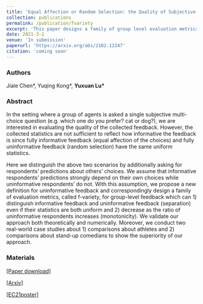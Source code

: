 ```yaml
---
title: 'Equal Affection or Random Selection: the Quality of Subjective Feedback from a Group Perspective'
collection: publications
permalink: /publication/fvariety
excerpt: 'This paper designs a family of group level evaluation metrics expressing informativeness, based on an additionally asking for predictions about others.'
date: 2021-3-1
venue: 'In submission'
paperurl: 'https://arxiv.org/abs/2102.12247'
citation: 'coming soon'
---
```

### Authors

Jiale Chen\*, Yuqing Kong\*, **Yuxuan Lu\***

### Abstract

In the setting where a group of agents is asked a single subjective multi-choice question (e.g. which one do you prefer? cat or dog?), we are interested in evaluating the quality of the collected feedback. However, the collected statistics are not sufficient to reflect how informative the feedback is since fully informative feedback (equal affection of the choices) and fully uninformative feedback (random selection) have the same uniform statistics.

Here we distinguish the above two scenarios by additionally asking for respondents’ predictions about others’ choices. We assume that informative respondents’ predictions strongly depend on their own choices while uninformative respondents’ do not. With this assumption, we propose a new definition for uninformative feedback and correspondingly design a family of evaluation metrics, called f-variety, for group-level feedback which can 1) distinguish informative feedback and uninformative feedback (separation) even if their statistics are both uniform and 2) decrease as the ratio of uninformative respondents increases (monotonicity). We validate our approach both theoretically and numerically. Moreover, we conduct two real-world case studies about 1) comparisons about athletes and 2) comparisons about stand-up comedians to show the superiority of our approach.

### Materials

[[Paper download]](https://yxlu.me/files/fvariety.pdf)

[[Arxiv]](https://arxiv.org/abs/2102.12247.pdf)

[[EC21poster]](https://yxlu.me/files/fvariety_ec21poster.pdf)

